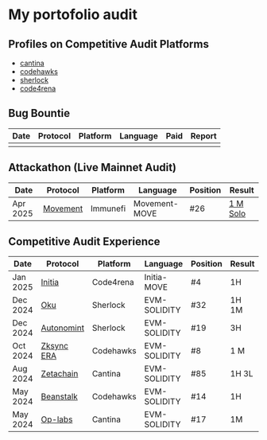 # My portofolio audit
## Profiles on Competitive Audit Platforms
- [cantina](https://cantina.xyz/u/laksmana)
- [codehawks](https://profiles.cyfrin.io/u/laksmana)
- [sherlock](https://audits.sherlock.xyz/watson/Laksmana)
- [code4rena](https://code4rena.com/@laksmana)

## Bug Bountie
|Date  | Protocol   | Platform    |Language    | Paid | Report    |
|------|------------|-------------|------------|----------|-----------|
|      |            |             |            |      |           |  

## Attackathon (Live Mainnet Audit)

|Date  | Protocol   | Platform    |Language    | Position | Result    |
|------|------------|-------------|------------|----------|-----------|
|Apr 2025|[Movement](https://immunefi.com/audit-competition/movement-labs-attackathon/information/?utm_source=explore_results)| Immunefi|Movement-MOVE|#26|[1 M Solo](https://reports.immunefi.com/movement-labs-attackathon/42480-bc-medium-unable-to-deposit-the-gas-fee-into-the-governed_gas_pool-when-using-deposit_from_fun)|
## Competitive Audit Experience
|Date  | Protocol   | Platform    |Language    | Position | Result    |
|------|------------|-------------|------------|----------|-----------|
|Jan 2025|[Initia](https://code4rena.com/audits/2025-01-initia-move)                        |Code4rena |Initia-MOVE   |#4         |1H         |
|Dec 2024|[Oku](https://audits.sherlock.xyz/contests/641/leaderboard)                       |Sherlock  |EVM-SOLIDITY  |#32        |1H 1M      |
|Dec 2024|[Autonomint](https://audits.sherlock.xyz/contests/569/leaderboard)                |Sherlock  |EVM-SOLIDITY  |#19        |3H         |
|Oct 2024|[Zksync ERA](https://codehawks.cyfrin.io/c/2024-10-zksync)                        |Codehawks |EVM-SOLIDITY  |#8         |1 M        |
|Aug 2024|[Zetachain](https://cantina.xyz/competitions/80a33cf0-ad69-4163-a269-d27756aacb5e)|Cantina   |EVM-SOLIDITY  |#85        |1H  3L     |
|May 2024|[Beanstalk](https://codehawks.cyfrin.io/c/2024-05-beanstalk-the-finale)           |Codehawks |EVM-SOLIDITY  |#14        |1H         |
|May 2024|[Op-labs](https://cantina.xyz/competitions/d47f8096-8858-437d-a9f5-2fe85ac9b95e)  |Cantina   |EVM-SOLIDITY  |#17        |1M         |
